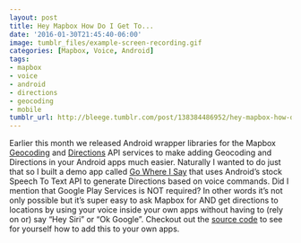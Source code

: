 ```yaml
---
layout: post
title: Hey Mapbox How Do I Get To...
date: '2016-01-30T21:45:40-06:00'
image: tumblr_files/example-screen-recording.gif
categories: [Mapbox, Voice, Android]
tags:
- mapbox
- voice
- android
- directions
- geocoding
- mobile
tumblr_url: http://bleege.tumblr.com/post/138384486952/hey-mapbox-how-do-i-get-to
---
```


Earlier this month we released Android wrapper libraries for the Mapbox [Geocoding](https://www.mapbox.com/blog/android-geocoder-library/) and [Directions](https://www.mapbox.com/blog/android-directions-library/) API services to make adding Geocoding and Directions in your Android apps much easier.  Naturally I wanted to do just that so I built a demo app called [Go Where I Say](https://github.com/bleege/GoWhereISay) that uses Android’s stock Speech To Text API to generate Directions based on voice commands. Did I mention that Google Play Services is NOT required?  In other words it’s not only possible but it’s super easy to ask Mapbox for AND get directions to locations by using your voice inside your own apps without having to (rely on or) say “Hey Siri” or “Ok Google”.  Checkout out the [source code](https://github.com/bleege/GoWhereISay) to see for yourself how to add this to your own apps.
